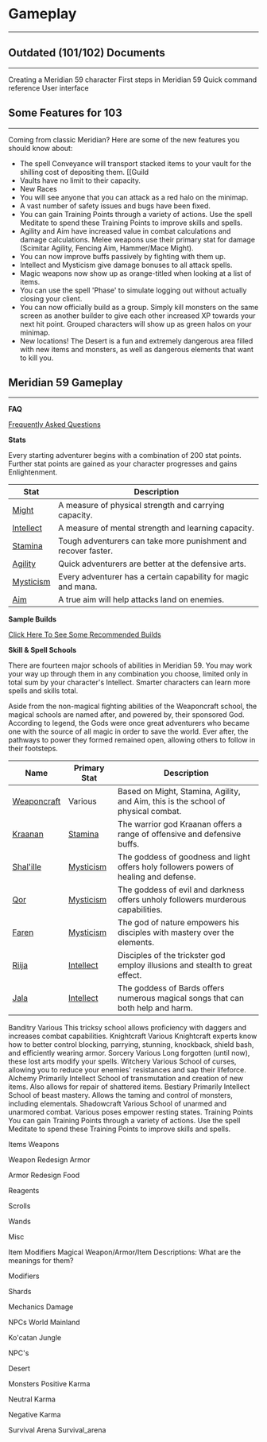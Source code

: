 # Gameplay

___

## Outdated (101/102) Documents

___

Creating a Meridian 59 character
First steps in Meridian 59
Quick command reference
User interface

## Some Features for 103

___

Coming from classic Meridian? Here are some of the new features you should know about:

- The spell Conveyance will transport stacked items to your vault for the shilling cost of depositing them. [[Guild
- Vaults have no limit to their capacity.
- New Races
- You will see anyone that you can attack as a red halo on the minimap.
- A vast number of safety issues and bugs have been fixed.
- You can gain Training Points through a variety of actions. Use the spell Meditate to spend these Training Points to improve skills and spells.
- Agility and Aim have increased value in combat calculations and damage calculations. Melee weapons use their primary stat for damage (Scimitar Agility, Fencing Aim, Hammer/Mace Might).
- You can now improve buffs passively by fighting with them up.
- Intellect and Mysticism give damage bonuses to all attack spells.
- Magic weapons now show up as orange-titled when looking at a list of items.
- You can use the spell 'Phase' to simulate logging out without actually closing your client.
- You can now officially build as a group. Simply kill monsters on the same screen as another builder to give each other increased XP towards your next hit point. Grouped characters will show up as green halos on your minimap.
- New locations! The Desert is a fun and extremely dangerous area filled with new items and monsters, as well as dangerous elements that want to kill you.

## Meridian 59 Gameplay

___

**FAQ**

[Frequently Asked Questions](#)

**Stats**

Every starting adventurer begins with a combination of 200 stat points. Further stat points are gained as your character progresses and gains Enlightenment.

| Stat | Description |
| ---- | ----------- |
| [Might](#) | A measure of physical strength and carrying capacity. |
| [Intellect](#) | A measure of mental strength and learning capacity. |
| [Stamina](#) | Tough adventurers can take more punishment and recover faster. |
| [Agility](#) | Quick adventurers are better at the defensive arts. |
| [Mysticism](#) | Every adventurer has a certain capability for magic and mana. |
| [Aim](#) | A true aim will help attacks land on enemies. |

**Sample Builds**

[Click Here To See Some Recommended Builds](#)

**Skill & Spell Schools**

There are fourteen major schools of abilities in Meridian 59. You may work your way up through them in any combination you choose, limited only in total sum by your character's Intellect. Smarter characters can learn more spells and skills total.

Aside from the non-magical fighting abilities of the Weaponcraft school, the magical schools are named after, and powered by, their sponsored God. According to legend, the Gods were once great adventurers who became one with the source of all magic in order to save the world. Ever after, the pathways to power they formed remained open, allowing others to follow in their footsteps.

| Name | Primary Stat | Description |
| ---- | ------------ | ----------- |
| [Weaponcraft](#) | Various | Based on Might, Stamina, Agility, and Aim, this is the school of physical combat. |
| [Kraanan](#) | [Stamina](#) | The warrior god Kraanan offers a range of offensive and defensive buffs. |
| [Shal'ille](#) | [Mysticism](#) | The goddess of goodness and light offers holy followers powers of healing and defense. |
| [Qor](#) | [Mysticism](#) | The goddess of evil and darkness offers unholy followers murderous capabilities. |
| [Faren](#) | [Mysticism](#) | The god of nature empowers his disciples with mastery over the elements. |
| [Riija](#) | [Intellect](#) | Disciples of the trickster god employ illusions and stealth to great effect. |
| [Jala](#) | [Intellect](#) | The goddess of Bards offers numerous magical songs that can both help and harm. |
Banditry	Various	This tricksy school allows proficiency with daggers and increases combat capabilities.
Knightcraft	Various	Knightcraft experts know how to better control blocking, parrying, stunning, knockback, shield bash, and efficiently wearing armor.
Sorcery	Various	Long forgotten (until now), these lost arts modify your spells.
Witchery	Various	School of curses, allowing you to reduce your enemies' resistances and sap their lifeforce.
Alchemy	Primarily Intellect	School of transmutation and creation of new items. Also allows for repair of shattered items.
Bestiary	Primarily Intellect	School of beast mastery. Allows the taming and control of monsters, including elementals.
Shadowcraft	Various	School of unarmed and unarmored combat. Various poses empower resting states.
Training Points
You can gain Training Points through a variety of actions. Use the spell Meditate to spend these Training Points to improve skills and spells.

Items
Weapons

Weapon Redesign
Armor

Armor Redesign
Food

Reagents

Scrolls

Wands

Misc

Item Modifiers
Magical Weapon/Armor/Item Descriptions: What are the meanings for them?

Modifiers

Shards

Mechanics
Damage

NPCs
World
Mainland

Ko'catan Jungle

NPC's

Desert

Monsters
Positive Karma

Neutral Karma

Negative Karma


Survival Arena
Survival_arena